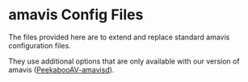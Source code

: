# amavis Config Files #

The files provided here are to extend and replace standard amavis configuration files.

They use additional options that are only available with our version of
amavis ([PeekabooAV-amavisd](https://github.com/scVENUS/PeekabooAV-amavisd)).

